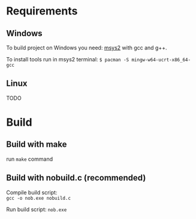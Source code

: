 # Requirements

## Windows
To build project on Windows you need:
[msys2](https://www.msys2.org/) with gcc and g++.

To install tools run in msys2 terminal:
`$ pacman -S mingw-w64-ucrt-x86_64-gcc`

## Linux
TODO

# Build

## Build with make 
run `make` command

## Build with nobuild.c (recommended)
Compile build script:  
`gcc -o nob.exe nobuild.c`    

Run build script:
`nob.exe`